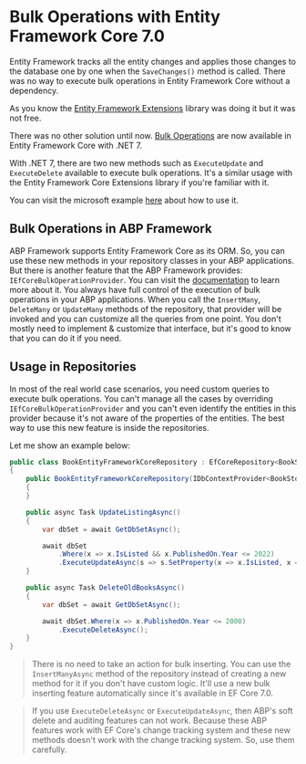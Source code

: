 # Bulk Operations with Entity Framework Core 7.0
Entity Framework tracks all the entity changes and applies those changes to the database one by one when the `SaveChanges()` method is called. There was no way to execute bulk operations in Entity Framework Core without a dependency. 

As you know the [Entity Framework Extensions](https://entityframework-extensions.net/bulk-savechanges) library was doing it but it was not free.

There was no other solution until now. [Bulk Operations](https://learn.microsoft.com/en-us/ef/core/what-is-new/ef-core-7.0/whatsnew#executeupdate-and-executedelete-bulk-updates) are now available in Entity Framework Core with .NET 7.

With .NET 7, there are two new methods such as `ExecuteUpdate` and `ExecuteDelete` available to execute bulk operations. It's a similar usage with the Entity Framework Core Extensions library if you're familiar with it.

You can visit the microsoft example [here](https://docs.microsoft.com/en-us/ef/core/what-is-new/ef-core-7.0/whatsnew#executeupdate-and-executedelete-bulk-updates) about how to use it.


## Bulk Operations in ABP Framework

ABP Framework supports Entity Framework Core as its ORM. So, you can use these new methods in your repository classes in your ABP applications. But there is another feature that the ABP Framework provides: `IEfCoreBulkOperationProvider`. You can visit the [documentation](https://docs.abp.io/en/abp/latest/Entity-Framework-Core#customize-bulk-operations) to learn more about it. You always have full control of the execution of bulk operations in your ABP applications. When you call the `InsertMany`, `DeleteMany` or `UpdateMany` methods of the repository, that provider will be invoked and you can customize all the queries from one point. You don't mostly need to implement & customize that interface, but it's good to know that you can do it if you need. 

## Usage in Repositories

In most of the real world case scenarios, you need custom queries to execute bulk operations. You can't manage all the cases by overriding `IEfCoreBulkOperationProvider` and you can't even identify the entities in this provider because it's not aware of the properties of the entities. The best way to use this new feature is inside the repositories.

Let me show an example below:

```csharp
public class BookEntityFrameworkCoreRepository : EfCoreRepository<BookStoreDbContext, Book, Guid>, IBookRepository
{
    public BookEntityFrameworkCoreRepository(IDbContextProvider<BookStoreDbContext> dbContextProvider) : base(dbContextProvider)
    {
    }

    public async Task UpdateListingAsync()
    {
        var dbSet = await GetDbSetAsync();

        await dbSet
            .Where(x => x.IsListed && x.PublishedOn.Year <= 2022)
            .ExecuteUpdateAsync(s => s.SetProperty(x => x.IsListed, x => false));
    }

    public async Task DeleteOldBooksAsync()
    {
        var dbSet = await GetDbSetAsync();

        await dbSet.Where(x => x.PublishedOn.Year <= 2000)
            .ExecuteDeleteAsync();
    }
}
```

> There is no need to take an action for bulk inserting. You can use the `InsertManyAsync` method of the repository instead of creating a new method for it if you don't have custom logic. It'll use a new bulk inserting feature automatically since it's available in EF Core 7.0.

> If you use `ExecuteDeleteAsync` or `ExecuteUpdateAsync`, then ABP's soft delete and auditing features can not work. Because these ABP features work with EF Core's change tracking system and these new methods doesn't work with the change tracking system. So, use them carefully.